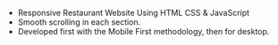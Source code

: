 - Responsive Restaurant Website Using HTML CSS & JavaScript
- Smooth scrolling in each section.
- Developed first with the Mobile First methodology, then for desktop.

